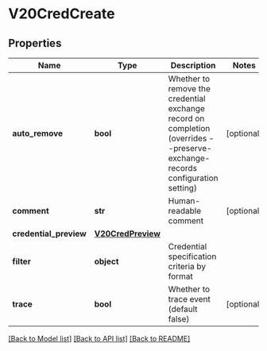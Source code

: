 # V20CredCreate

## Properties
Name | Type | Description | Notes
------------ | ------------- | ------------- | -------------
**auto_remove** | **bool** | Whether to remove the credential exchange record on completion (overrides --preserve-exchange-records configuration setting) | [optional] 
**comment** | **str** | Human-readable comment | [optional] 
**credential_preview** | [**V20CredPreview**](V20CredPreview.md) |  | 
**filter** | **object** | Credential specification criteria by format | 
**trace** | **bool** | Whether to trace event (default false) | [optional] 

[[Back to Model list]](../README.md#documentation-for-models) [[Back to API list]](../README.md#documentation-for-api-endpoints) [[Back to README]](../README.md)


